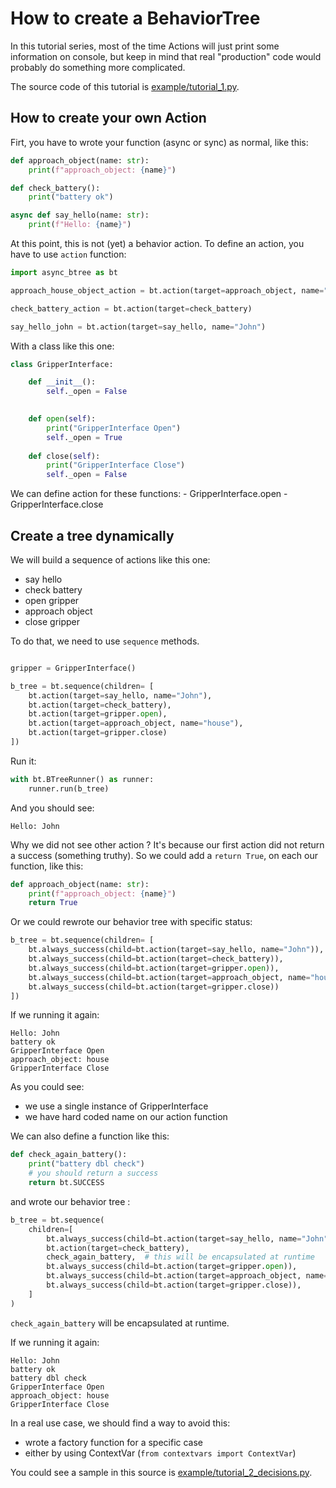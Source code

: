 # How to create a BehaviorTree


In this tutorial series, most of the time Actions will just print some information on console, but keep in mind that real "production" code would probably do something more complicated.


The source code of this tutorial is [example/tutorial_1.py](https://raw.githubusercontent.com/geronimo-iia/async-btree/main/examples/tutorial_1.py).


## How to create your own Action

Firt, you have to wrote your function (async or sync) as normal, like this:

```python
def approach_object(name: str):
    print(f"approach_object: {name}")

def check_battery():
    print("battery ok")

async def say_hello(name: str):
    print(f"Hello: {name}")

```

At this point, this is not (yet) a behavior action. To define an action, you have to use ```action``` function:

```python
import async_btree as bt

approach_house_object_action = bt.action(target=approach_object, name="house")

check_battery_action = bt.action(target=check_battery)

say_hello_john = bt.action(target=say_hello, name="John")

```


With a class like this one:

```python
class GripperInterface:

    def __init__():
        self._open = False
    

    def open(self):
        print("GripperInterface Open")
        self._open = True
    
    def close(self):
        print("GripperInterface Close")
        self._open = False

```
We can define action for these functions:
    - GripperInterface.open
    - GripperInterface.close


## Create a tree dynamically

We will build a sequence of actions like this one:
 - say hello
 - check battery
 - open gripper
 - approach object
 - close gripper

To do that, we need to use ```sequence``` methods.

```python

gripper = GripperInterface()

b_tree = bt.sequence(children= [
    bt.action(target=say_hello, name="John"),
    bt.action(target=check_battery),
    bt.action(target=gripper.open),
    bt.action(target=approach_object, name="house"),
    bt.action(target=gripper.close)
])

```

Run it:

```python
with bt.BTreeRunner() as runner:
    runner.run(b_tree)
```

And you should see:

```text
Hello: John
```

Why we did not see other action ? It's because our first action did not return a success (something truthy).
So we could add a ```return True```, on each our function, like this:

```python
def approach_object(name: str):
    print(f"approach_object: {name}")
    return True
```

Or we could rewrote our behavior tree with specific status:


```python
b_tree = bt.sequence(children= [
    bt.always_success(child=bt.action(target=say_hello, name="John")),
    bt.always_success(child=bt.action(target=check_battery)),
    bt.always_success(child=bt.action(target=gripper.open)),
    bt.always_success(child=bt.action(target=approach_object, name="house")),
    bt.always_success(child=bt.action(target=gripper.close))
])
```
If we running it again:

```text
Hello: John
battery ok
GripperInterface Open
approach_object: house
GripperInterface Close
```

As you could see:
- we use a single instance of GripperInterface
- we have hard coded name on our action function

We can also define a function like this:

```python
def check_again_battery():
    print("battery dbl check")
    # you should return a success
    return bt.SUCCESS
```

and wrote our behavior tree :

```python
b_tree = bt.sequence(
    children=[
        bt.always_success(child=bt.action(target=say_hello, name="John")),
        bt.action(target=check_battery),
        check_again_battery,  # this will be encapsulated at runtime
        bt.always_success(child=bt.action(target=gripper.open)),
        bt.always_success(child=bt.action(target=approach_object, name="house")),
        bt.always_success(child=bt.action(target=gripper.close)),
    ]
)
```

`check_again_battery` will be encapsulated at runtime.

If we running it again:

```text
Hello: John
battery ok
battery dbl check
GripperInterface Open
approach_object: house
GripperInterface Close
```


In a real use case, we should find a way to avoid this:
- wrote a factory function for a specific case
- either by using ContextVar (```from contextvars import ContextVar```)

You could see a sample in this source is [example/tutorial_2_decisions.py](https://raw.githubusercontent.com/geronimo-iia/async-btree/main/examples/tutorial_2_decisions.py).